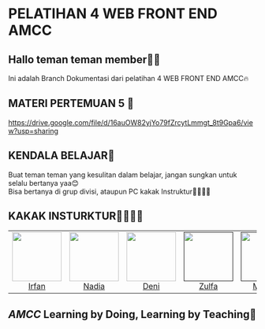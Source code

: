 # PELATIHAN 4 WEB FRONT END AMCC

## Hallo teman teman member🫰🏻
Ini adalah Branch Dokumentasi dari pelatihan 4 WEB FRONT END AMCC🔥

## MATERI PERTEMUAN 5 📖
https://drive.google.com/file/d/16auOW82yjYo79fZrcytLmmgt_8t9Gpa6/view?usp=sharing

## KENDALA BELAJAR🤝
Buat teman teman yang kesulitan dalam belajar, jangan sungkan untuk selalu bertanya yaa😊
<br>
Bisa bertanya di grup divisi, ataupun PC kakak Instruktur🙎‍♂️🙎‍♀️


## KAKAK INSTURKTUR🙎‍♂️🙎‍♀️
<table>
  <tr>
    <td align="center"><a href="https://www.linkedin.com/in/irfan-ramadhani-a60527214/"><img src="https://user-images.githubusercontent.com/84772741/225959850-e3c5ada3-6485-432e-922c-b6deb4807186.jpg" width="100px;" alt=""/><br/>Irfan</td>
      <td align="center"><a href="https://www.linkedin.com/in/ainnadias/"><img src="https://user-images.githubusercontent.com/84772741/225959988-3e8d1a97-82e1-4717-a6e1-4157a8944f3a.jpg" width="100px;" alt=""/><br/>Nadia</td>
    <td align="center"><a href="https://www.linkedin.com/in/deni-wijaya-321b89220/"><img src="https://media.licdn.com/dms/image/D5603AQFFoIa0U4kRXg/profile-displayphoto-shrink_200_200/0/1678814180052?e=1684368000&v=beta&t=ZCUvOYVdi5asl-vQudRpoxoOVOJA4FFzPQMtnu5xESY" width="100px;" alt=""/><br/>Deni</td>
     <td align="center"><a href=""><img src="https://user-images.githubusercontent.com/84772741/225960260-8266894e-a9ac-4731-9eff-231391389b40.jpg" width="100px;" alt=""/><br/>Zulfa</td>
     <td align="center"><a href=""><img src="https://user-images.githubusercontent.com/84772741/225960393-9c5eec9f-5c83-4bbd-afdd-e2a400208450.jpg" width="100px;" alt=""/><br/>Megan</td>
     <td align="center"><a href=""><img src="https://user-images.githubusercontent.com/84772741/225960464-4ffea0d3-43b1-45d2-895e-aa8b154cda49.jpg" width="100px;" alt=""/><br/>Shella</td>
     <td align="center"><a href=""><img src="https://user-images.githubusercontent.com/84772741/225960569-98f69f83-697b-467d-94cd-3297b25ecc03.jpg" width="100px;" alt=""/><br/>Diffa</td>
     <td align="center"><a href=""><img src="https://user-images.githubusercontent.com/84772741/225960678-abf6f7d9-2445-46b4-9cd3-9ddf75410736.jpg" width="100px;" alt=""/><br/>Raska</td>
      
  </tr>
</table>
<!-- markdownlint-restore -->

## *AMCC* Learning by Doing, Learning by Teaching💙
